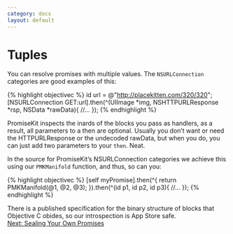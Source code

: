 ```yaml
---
category: docs
layout: default
---
```


# Tuples

You can resolve promises with multiple values. The `NSURLConnection` categories are good examples of this:

{% highlight objectivec %}
id url = @"http://placekitten.com/320/320";
[NSURLConnection GET:url].then(^(UIImage *img, NSHTTPURLResponse *rsp, NSData *rawData){
    //…
});
{% endhighlight %}

PromiseKit inspects the inards of the blocks you pass as handlers, as a result, all parameters to a then are optional. Usually you don’t want or need the HTTPURLResponse or the undecoded rawData, but when you do, you can just add two parameters to your `then`. Neat.

In the source for PromiseKit’s NSURLConnection categories we achieve this using our `PMKManifold` function, and thus, so can you:

{% highlight objectivec %}
[self myPromise].then(^{
    return PMKManifold(@1, @2, @3);
}).then(^(id p1, id p2, id p3){
    //…
});
{% endhighlight %}

<aside>There is a published specification for the binary structure of blocks that Objective C obides, so our introspection is App Store safe.</aside>


<div><a class="pagination" href="/sealing-your-own-promises">Next: Sealing Your Own Promises</a></div>
